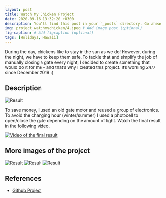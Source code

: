 ```yaml
---
layout: post
title: Watch My Chicken Project
date: 2020-09-16 13:32:20 +0300
description: You’ll find this post in your `_posts` directory. Go ahead and edit it and re-build the site to see your changes. # Add post description (optional)
img: project_watchmychicken/4.jpeg # Add image post (optional)
fig-caption: # Add figcaption (optional)
tags: [Holidays, Hawaii]
---
```


During the day, chickens like to stay in the sun as we do! However, during the night, we have to keep them safe. To tackle that and simplify the job of manually closing a gate every night, I decided to create something that would do it for me - and that’s why I created this project. It’s working 24/7 since December 2019 :)

## Description

<img src="{{site.baseurl}}/assets/img/project_watchmychicken/4.jpeg" alt="Result" class="post-images">

To save money, I used an old gate motor and reused a group of electronics. To avoid the changing hour (winter/summer) I used a photocell to open/close the gate depending on the amount of light. Watch the final result in the following video.

[![Video of the final result]({{site.baseurl}}/assets/img/project_watchmychicken/5.png)](https://www.youtube.com/watch?v=NTCJUrQRx1s)


## More images of the project
<img src="{{site.baseurl}}/assets/img/project_watchmychicken/1.jpeg" alt="Result" class="post-images">

<img src="{{site.baseurl}}/assets/img/project_watchmychicken/2.jpeg" alt="Result" class="post-images">

<img src="{{site.baseurl}}/assets/img/project_watchmychicken/3.jpeg" alt="Result" class="post-images">



## References
* [Github Project](https://github.com/brunocoelho1997/WatchMyChicken)
